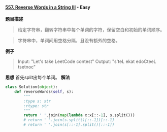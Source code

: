 #### [557. Reverse Words in a String III](https://leetcode.com/problems/reverse-words-in-a-string-iii/) - Easy
**题目描述**
> 给定字符串，翻转字符串中每个单词的字符，保留空白和初始的单词顺序。

> 字符串中，单词间用空格分隔，且没有额外的空格。

**例子**
> Input: "Let's take LeetCode contest"
Output: "s'teL ekat edoCteeL tsetnoc"

**思想**
首先split出每个单词。
**解法**
```python
class Solution(object):
    def reverseWords(self, s):
        """
        :type s: str
        :rtype: str
        """
        return ' '.join(map(lambda x:x[::-1], s.split()))
        # return ' '.join(s.split()[::-1])[::-1]
        # return ' '.join(s[::-1].split()[::-1])
```